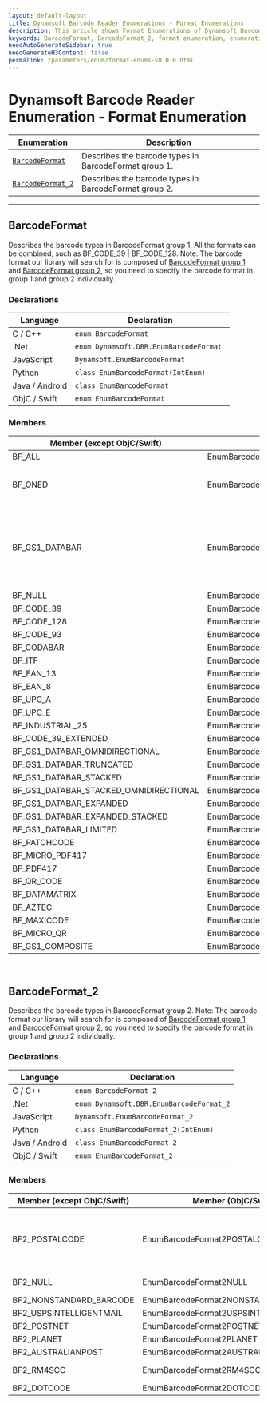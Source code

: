 ```yaml
---
layout: default-layout
title: Dynamsoft Barcode Reader Enumerations - Format Enumerations
description: This article shows Format Enumerations of Dynamsoft Barcode Reader.
keywords: BarcodeFormat, BarcodeFormat_2, format enumeration, enumeration
needAutoGenerateSidebar: true
needGenerateH3Content: false
permalink: /parameters/enum/format-enums-v8.0.0.html
---
```



# Dynamsoft Barcode Reader Enumeration - Format Enumeration

  | Enumeration | Description |
  |-------------|-------------|
  | [`BarcodeFormat`](#barcodeformat) | Describes the barcode types in BarcodeFormat group 1. |
  | [`BarcodeFormat_2`](#barcodeformat_2) | Describes the barcode types in BarcodeFormat group 2. |
  
---



## BarcodeFormat
Describes the barcode types in BarcodeFormat group 1. All the formats can be combined, such as BF_CODE_39 | BF_CODE_128. Note: The barcode format our library will search for is composed of [BarcodeFormat group 1](#barcodeformat) and [BarcodeFormat group 2](#barcodeformat_2), so you need to specify the barcode format in group 1 and group 2 individually.

### Declarations
   
| Language | Declaration |
| -------- | ----------- |
| C / C++ | `enum BarcodeFormat` |
| .Net | `enum Dynamsoft.DBR.EnumBarcodeFormat ` |
| JavaScript | `Dynamsoft.EnumBarcodeFormat` |
| Python | `class EnumBarcodeFormat(IntEnum)` |
| Java / Android | `class EnumBarcodeFormat` |
| ObjC / Swift | `enum EnumBarcodeFormat` |


### Members
   
| Member (except ObjC/Swift) | Member (ObjC/Swift) | Value | Description |
| -------------------------- | ------------------- | ----- | ----------- |
| BF_ALL | EnumBarcodeFormatALL | -32505857 | All supported formats in [BarcodeFormat group 1](#barcodeformat). |
| BF_ONED | EnumBarcodeFormatONED  | 0x000007FF | Combined value of BF_CODABAR, BF_CODE_128, BF_CODE_39, BF_CODE_39_Extended, BF_CODE_93, BF_EAN_13, BF_EAN_8, INDUSTRIAL_25, BF_ITF, BF_UPC_A, BF_UPC_E. |
| BF_GS1_DATABAR | EnumBarcodeFormatGS1DATABAR | 0x0003F800 | Combined value of BF_GS1_DATABAR_OMNIDIRECTIONAL, BF_GS1_DATABAR_TRUNCATED, BF_GS1_DATABAR_STACKED, BF_GS1_DATABAR_STACKED_OMNIDIRECTIONAL, BF_GS1_DATABAR_EXPANDED, BF_GS1_DATABAR_EXPANDED_STACKED, BF_GS1_DATABAR_LIMITED. | 
| BF_NULL | EnumBarcodeFormatNULL | 0x00 | No barcode format in [BarcodeFormat group 1](#barcodeformat). |
| BF_CODE_39 | EnumBarcodeFormatCODE39 | 0x01 | Code 39 |
| BF_CODE_128 | EnumBarcodeFormatCODE128 | 0x02 | Code 128 |
| BF_CODE_93 | EnumBarcodeFormatCODE93 | 0x04 | Code 93 |
| BF_CODABAR | EnumBarcodeFormatCODABAR | 0x08 | Codabar |
| BF_ITF  | EnumBarcodeFormatITF | 0x10 | ITF |
| BF_EAN_13 | EnumBarcodeFormatEAN13 | 0x20 | EAN-13 |
| BF_EAN_8 | EnumBarcodeFormatEAN8 | 0x40 | EAN-8 |
| BF_UPC_A | EnumBarcodeFormatUPCA | 0x80 | UPC-A |
| BF_UPC_E | EnumBarcodeFormatUPCE | 0x100 | UPC-E |
| BF_INDUSTRIAL_25 | EnumBarcodeFormatINDUSTRIAL | 0x200 | Industrial 2 of 5 |
| BF_CODE_39_EXTENDED | EnumBarcodeFormatCODE39EXTENDED | 0x400 | Code 39 Extended |
| BF_GS1_DATABAR_OMNIDIRECTIONAL | EnumBarcodeFormatGS1DATABAROMNIDIRECTIONAL | 0x800 | GS1 Databar Omnidirectional |
| BF_GS1_DATABAR_TRUNCATED | EnumBarcodeFormatGS1DATABARTRUNCATED | 0x1000 | GS1 Databar Truncated |
| BF_GS1_DATABAR_STACKED | EnumBarcodeFormatGS1DATABARSTACKED | 0x2000 | GS1 Databar Stacked |
| BF_GS1_DATABAR_STACKED_OMNIDIRECTIONAL | EnumBarcodeFormatGS1DATABARSTACKEDOMNIDIRECTIONAL | 0x4000 | GS1 Databar Stacked Omnidirectional |
| BF_GS1_DATABAR_EXPANDED | EnumBarcodeFormatGS1DATABAREXPANDED | 0x8000 | GS1 Databar Expanded |
| BF_GS1_DATABAR_EXPANDED_STACKED | EnumBarcodeFormatGS1DATABAREXPANDEDSTACKED | 0x10000 | GS1 Databar Expanded Stacked |
| BF_GS1_DATABAR_LIMITED | EnumBarcodeFormatGS1DATABARLIMITED | 0x20000 | GS1 Databar Limited |
| BF_PATCHCODE | EnumBarcodeFormatPATCHCODE | 0x00040000 | Patch code |
| BF_MICRO_PDF417 | EnumBarcodeFormatMICROPDF417 | 0x00080000 | Micro PDF417 |
| BF_PDF417 | EnumBarcodeFormatPDF417 | 0x02000000 | PDF417 |
| BF_QR_CODE | EnumBarcodeFormatQRCODE | 0x04000000 | QRCode |
| BF_DATAMATRIX | EnumBarcodeFormatDATAMATRIX | 0x08000000 | DataMatrix |
| BF_AZTEC | EnumBarcodeFormatAZTEC | 0x10000000 | AZTEC |
| BF_MAXICODE | EnumBarcodeFormatMAXICODE | 0x20000000 | MAXICODE |
| BF_MICRO_QR | EnumBarcodeFormatMICROQR | 0x40000000 | Micro QR Code |
| BF_GS1_COMPOSITE | EnumBarcodeFormatGS1COMPOSITE | -2147483648 | GS1 Composite Code |



&nbsp;



## BarcodeFormat_2
Describes the barcode types in BarcodeFormat group 2. Note: The barcode format our library will search for is composed of [BarcodeFormat group 1](#barcodeformat) and [BarcodeFormat group 2](#barcodeformat_2), so you need to specify the barcode format in group 1 and group 2 individually.


### Declarations
   
| Language | Declaration |
| -------- | ----------- |
| C / C++ | `enum BarcodeFormat_2` |
| .Net | `enum Dynamsoft.DBR.EnumBarcodeFormat_2` |
| JavaScript | `Dynamsoft.EnumBarcodeFormat_2` |
| Python | `class EnumBarcodeFormat_2(IntEnum)` |
| Java / Android | `class EnumBarcodeFormat_2` |
| ObjC / Swift | `enum EnumBarcodeFormat_2` |


### Members
   
| Member (except ObjC/Swift) | Member (ObjC/Swift) | Value | Description |
| -------------------------- | ------------------- | ----- | ----------- |
| BF2_POSTALCODE | EnumBarcodeFormat2POSTALCODE | 0x01F00000 | Combined value of BF2_USPSINTELLIGENTMAIL, BF2_POSTNET, BF2_PLANET, BF2_AUSTRALIANPOST, BF2_RM4SCC. |
| BF2_NULL | EnumBarcodeFormat2NULL | 0x00 | No barcode format in [BarcodeFormat group 2](#barcodeformat_2). |
| BF2_NONSTANDARD_BARCODE | EnumBarcodeFormat2NONSTANDARDBARCODE | 0x01 | Nonstandard barcode |
| BF2_USPSINTELLIGENTMAIL | EnumBarcodeFormat2USPSINTELLIGENTMAIL | 0x00100000 | USPS Intelligent Mail |
| BF2_POSTNET | EnumBarcodeFormat2POSTNET | 0x00200000 | Postnet |
| BF2_PLANET | EnumBarcodeFormat2PLANET | 0x00400000 | Planet |
| BF2_AUSTRALIANPOST | EnumBarcodeFormat2AUSTRALIANPOST | 0x00800000 | Australian Post |
| BF2_RM4SCC | EnumBarcodeFormat2RM4SCC | 0x01000000 | Royal Mail 4-State Customer Barcode |
| BF2_DOTCODE | EnumBarcodeFormat2DOTCODE | 0x02 | DotCode |

